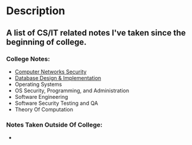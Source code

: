 # Description
## A list of CS/IT related notes I've taken since the beginning of college.
### College Notes:
- [Computer Networks Security](https://github.com/kathylam204/cs-it-notes/blob/main/compnetsecuritynotes.md)
- [Database Design & Implementation](https://github.com/kathylam204/cs-it-notes/blob/main/databasedesignandimpnotes.md)
- Operating Systems
- OS Security, Programming, and Administration
- Software Engineering
- Software Security Testing and QA
- Theory Of Computation

### Notes Taken Outside Of College:
-
